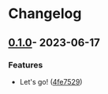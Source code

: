 # Changelog

## [0.1.0](https://github.com/matatk/nu-tracker/releases/tag/v0.1.0)- 2023-06-17

### Features

- Let's go! ([4fe7529](https://github.com/matatk/nu-tracker/commit/4fe752923bee82d3908cf8eeec31e3748be712dd))

<!-- generated by git-cliff -->
